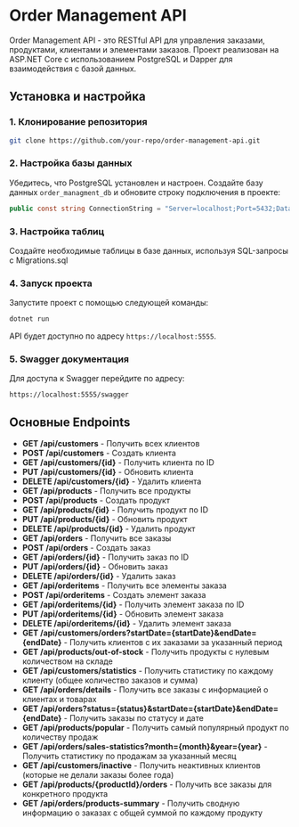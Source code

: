 
# Order Management API

Order Management API - это RESTful API для управления заказами, продуктами, клиентами и элементами заказов. Проект реализован на ASP.NET Core с использованием PostgreSQL и Dapper для взаимодействия с базой данных.

## Установка и настройка

### 1. Клонирование репозитория
```bash
git clone https://github.com/your-repo/order-management-api.git
```

### 2. Настройка базы данных
Убедитесь, что PostgreSQL установлен и настроен. Создайте базу данных `order_managment_db` и обновите строку подключения в проекте:

```csharp
public const string ConnectionString = "Server=localhost;Port=5432;Database=order_managment_db;User Id=postgres;Password=your_password;";
```

### 3. Настройка таблиц
Создайте необходимые таблицы в базе данных, используя SQL-запросы с Migrations.sql


### 4. Запуск проекта
Запустите проект с помощью следующей команды:

```bash
dotnet run
```

API будет доступно по адресу `https://localhost:5555`.

### 5. Swagger документация
Для доступа к Swagger перейдите по адресу:

```
https://localhost:5555/swagger
```

## Основные Endpoints

 - **GET /api/customers** - Получить всех клиентов
  - **POST /api/customers** - Создать клиента
  - **GET /api/customers/{id}** - Получить клиента по ID
  - **PUT /api/customers/{id}** - Обновить клиента
  - **DELETE /api/customers/{id}** - Удалить клиента
  - **GET /api/products** - Получить все продукты
  - **POST /api/products** - Создать продукт
  - **GET /api/products/{id}** - Получить продукт по ID
  - **PUT /api/products/{id}** - Обновить продукт
  - **DELETE /api/products/{id}** - Удалить продукт
  - **GET /api/orders** - Получить все заказы
  - **POST /api/orders** - Создать заказ
  - **GET /api/orders/{id}** - Получить заказ по ID
  - **PUT /api/orders/{id}** - Обновить заказ
  - **DELETE /api/orders/{id}** - Удалить заказ
  - **GET /api/orderitems** - Получить все элементы заказа
  - **POST /api/orderitems** - Создать элемент заказа
  - **GET /api/orderitems/{id}** - Получить элемент заказа по ID
  - **PUT /api/orderitems/{id}** - Обновить элемент заказа
  - **DELETE /api/orderitems/{id}** - Удалить элемент заказа
  - **GET /api/customers/orders?startDate={startDate}&endDate={endDate}** - Получить клиентов с их заказами за указанный период
  - **GET /api/products/out-of-stock** - Получить продукты с нулевым количеством на складе
  - **GET /api/customers/statistics** - Получить статистику по каждому клиенту (общее количество заказов и сумма)
  - **GET /api/orders/details** - Получить все заказы с информацией о клиентах и товарах
  - **GET /api/orders?status={status}&startDate={startDate}&endDate={endDate}** - Получить заказы по статусу и дате
  - **GET /api/products/popular** - Получить самый популярный продукт по количеству продаж
  - **GET /api/orders/sales-statistics?month={month}&year={year}** - Получить статистику по продажам за указанный месяц
  - **GET /api/customers/inactive** - Получить неактивных клиентов (которые не делали заказы более года)
  - **GET /api/products/{productId}/orders** - Получить все заказы для конкретного продукта
  - **GET /api/orders/products-summary** - Получить сводную информацию о заказах с общей суммой по каждому продукту
